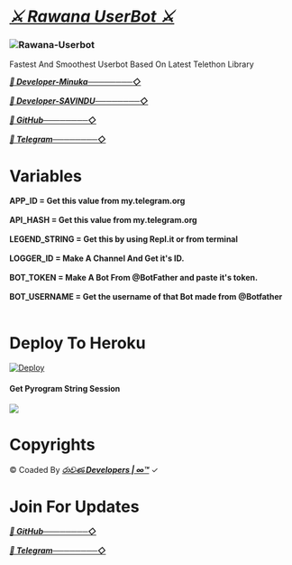 # ***[⚔️ Rawana UserBot ⚔️](https://github.com/Rawana-Developers/Rawana-User-Bot/)***
### ![Rawana-Userbot](https://te.legra.ph/file/00f7f36f128e9366ec578.jpg)

Fastest And Smoothest Userbot Based On Latest Telethon Library  
 
 ***[🌴 Developer-Minuka────────◇](https://t.me/Minukakevin)***<br></br>
 ***[🌴 Developer-SAVINDU────────◇](https://github.com/SAVINDU-DESHAN
                                                       )***<br></br>
                                                    ***[🌴 GitHub────────◇](https://github.com/Rawana-Developers/)***  <br></br>
                                                    ***[🌴 Telegram────────◇](https://t.me/Rawana_Developers)*** 


# Variables
**APP_ID = Get this value from my.telegram.org <br></br>
API_HASH = Get this value from my.telegram.org <br></br>
LEGEND_STRING = Get this by using Repl.it or from terminal <br></br>
LOGGER_ID = Make A Channel And Get it's ID. <br></br>
BOT_TOKEN = Make A Bot From @BotFather and paste it's token. <br></br>
BOT_USERNAME = Get the username of that Bot made from @Botfather** <br></br>

# Deploy To Heroku
[![Deploy](https://www.herokucdn.com/deploy/button.svg)](https://dashboard.heroku.com/new?template=https://github.com/Rawana-Developers/Rawana-User-Bot)

#### Get Pyrogram String Session
<a href="https://replit.com/@RawanaDeveloper/Rawana-User-Bot?v=1"><img src="https://img.shields.io/badge/Run-Repl.it-white?style=for-the-badge&logo=repl.it"></a>


# Copyrights
© Coaded By  ***[රාවණ Developers | ∞™](https://t.me/Rawana_Developers)*** ✓

# Join For Updates
***[🌴 GitHub────────◇](https://github.com/Rawana-Developers/)***  <br></br>
                                                    ***[🌴 Telegram────────◇](https://t.me/Rawana_Developers)*** 

